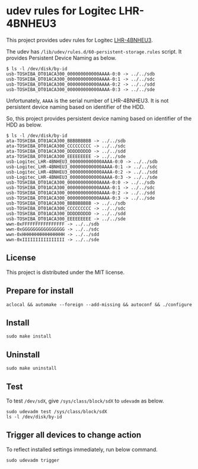 # udev rules for Logitec LHR-4BNHEU3

This project provides udev rules for Logitec [LHR-4BNHEU3](http://www.logitec.co.jp/products/hd/lhrbnu3/).

The udev has `/lib/udev/rules.d/60-persistent-storage.rules` script.
It provides Persistent Device Naming as below.

~~~
$ ls -l /dev/disk/by-id
usb-TOSHIBA_DT01ACA300_000000000000AAAA-0:0 -> ../../sdb
usb-TOSHIBA_DT01ACA300_000000000000AAAA-0:1 -> ../../sdc
usb-TOSHIBA_DT01ACA300_000000000000AAAA-0:2 -> ../../sdd
usb-TOSHIBA_DT01ACA300_000000000000AAAA-0:3 -> ../../sde
~~~

Unfortunately, `AAAA` is the serial number of LHR-4BNHEU3.
It is not persistent device naming based on identifier of the HDD.

So, this project provides persistent device naming based on identifier of the HDD as below.

~~~
$ ls -l /dev/disk/by-id
ata-TOSHIBA_DT01ACA300_BBBBBBBBB -> ../../sdb
ata-TOSHIBA_DT01ACA300_CCCCCCCCC -> ../../sdc
ata-TOSHIBA_DT01ACA300_DDDDDDDDD -> ../../sdd
ata-TOSHIBA_DT01ACA300_EEEEEEEEE -> ../../sde
usb-Logitec_LHR-4BNHEU3_000000000000AAAA-0:0 -> ../../sdb
usb-Logitec_LHR-4BNHEU3_000000000000AAAA-0:1 -> ../../sdc
usb-Logitec_LHR-4BNHEU3_000000000000AAAA-0:2 -> ../../sdd
usb-Logitec_LHR-4BNHEU3_000000000000AAAA-0:3 -> ../../sde
usb-TOSHIBA_DT01ACA300_000000000000AAAA-0:0 -> ../../sdb
usb-TOSHIBA_DT01ACA300_000000000000AAAA-0:1 -> ../../sdc
usb-TOSHIBA_DT01ACA300_000000000000AAAA-0:2 -> ../../sdd
usb-TOSHIBA_DT01ACA300_000000000000AAAA-0:3 -> ../../sde
usb-TOSHIBA_DT01ACA300_BBBBBBBBB -> ../../sdb
usb-TOSHIBA_DT01ACA300_CCCCCCCCC -> ../../sdc
usb-TOSHIBA_DT01ACA300_DDDDDDDDD -> ../../sdd
usb-TOSHIBA_DT01ACA300_EEEEEEEEE -> ../../sde
wwn-0xFFFFFFFFFFFFFFFF -> ../../sdb
wwn-0xGGGGGGGGGGGGGGGG -> ../../sdc
wwn-0xHHHHHHHHHHHHHHHH -> ../../sdd
wwn-0xIIIIIIIIIIIIIIII -> ../../sde
~~~

## License

This project is distributed under the MIT license.

## Prepare for install 

~~~
aclocal && automake --foreign --add-missing && autoconf && ./configure
~~~

## Install

~~~
sudo make install
~~~

## Uninstall

~~~
sudo make uninstall
~~~

## Test

To test `/dev/sdX`, give `/sys/class/block/sdX` to `udevadm` as below.

~~~
sudo udevadm test /sys/class/block/sdX
ls -l /dev/disk/by-id
~~~

## Trigger all devices to change action

To reflect installed settings immediately, run below command.

~~~
sudo udevadm trigger
~~~

